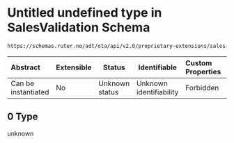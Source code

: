 # Untitled undefined type in SalesValidation Schema

```txt
https://schemas.ruter.no/adt/ota/api/v2.0/proprietary-extensions/sales-validation.json#/examples/0
```




| Abstract            | Extensible | Status         | Identifiable            | Custom Properties | Additional Properties | Access Restrictions | Defined In                                                                                                  |
| :------------------ | ---------- | -------------- | ----------------------- | :---------------- | --------------------- | ------------------- | ----------------------------------------------------------------------------------------------------------- |
| Can be instantiated | No         | Unknown status | Unknown identifiability | Forbidden         | Allowed               | none                | [sales-validation.json\*](../../schema/proprietary-extensions/sales-validation.json "open original schema") |

## 0 Type

unknown

